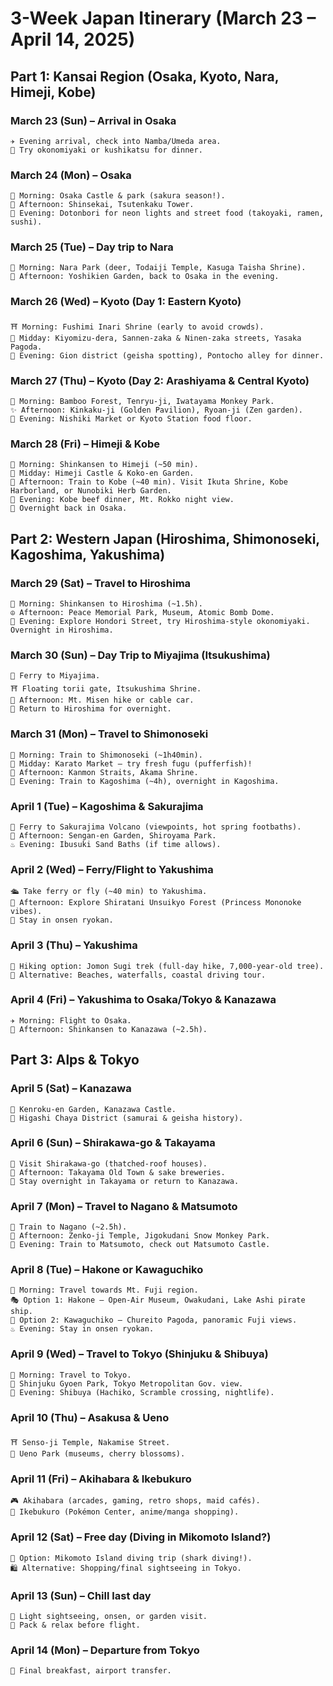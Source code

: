 # 3-Week Japan Itinerary (March 23 – April 14, 2025)

## Part 1: Kansai Region (Osaka, Kyoto, Nara, Himeji, Kobe)

### March 23 (Sun) – Arrival in Osaka
    ✈️ Evening arrival, check into Namba/Umeda area.
    🍢 Try okonomiyaki or kushikatsu for dinner.

### March 24 (Mon) – Osaka
    🏯 Morning: Osaka Castle & park (sakura season!).
    🎡 Afternoon: Shinsekai, Tsutenkaku Tower.
    🌃 Evening: Dotonbori for neon lights and street food (takoyaki, ramen, sushi).

### March 25 (Tue) – Day trip to Nara
    🦌 Morning: Nara Park (deer, Todaiji Temple, Kasuga Taisha Shrine).
    🌿 Afternoon: Yoshikien Garden, back to Osaka in the evening.

### March 26 (Wed) – Kyoto (Day 1: Eastern Kyoto)
    ⛩️ Morning: Fushimi Inari Shrine (early to avoid crowds).
    🏯 Midday: Kiyomizu-dera, Sannen-zaka & Ninen-zaka streets, Yasaka Pagoda.
    🎎 Evening: Gion district (geisha spotting), Pontocho alley for dinner.

### March 27 (Thu) – Kyoto (Day 2: Arashiyama & Central Kyoto)
    🎋 Morning: Bamboo Forest, Tenryu-ji, Iwatayama Monkey Park.
    ✨ Afternoon: Kinkaku-ji (Golden Pavilion), Ryoan-ji (Zen garden).
    🍣 Evening: Nishiki Market or Kyoto Station food floor.

###  March 28 (Fri) – Himeji & Kobe
    🚅 Morning: Shinkansen to Himeji (~50 min).
    🏯 Midday: Himeji Castle & Koko-en Garden.
    🚆 Afternoon: Train to Kobe (~40 min). Visit Ikuta Shrine, Kobe Harborland, or Nunobiki Herb Garden.
    🥩 Evening: Kobe beef dinner, Mt. Rokko night view.
    🏨 Overnight back in Osaka.

## Part 2: Western Japan (Hiroshima, Shimonoseki, Kagoshima, Yakushima)

### March 29 (Sat) – Travel to Hiroshima
    🚅 Morning: Shinkansen to Hiroshima (~1.5h).
    ☮️ Afternoon: Peace Memorial Park, Museum, Atomic Bomb Dome.
    🍁 Evening: Explore Hondori Street, try Hiroshima-style okonomiyaki. Overnight in Hiroshima.

### March 30 (Sun) – Day Trip to Miyajima (Itsukushima)
    🚢 Ferry to Miyajima.
    ⛩️ Floating torii gate, Itsukushima Shrine.
    🌄 Afternoon: Mt. Misen hike or cable car.
    🏨 Return to Hiroshima for overnight.

### March 31 (Mon) – Travel to Shimonoseki
    🚆 Morning: Train to Shimonoseki (~1h40min).
    🐡 Midday: Karato Market – try fresh fugu (pufferfish)!
    🌊 Afternoon: Kanmon Straits, Akama Shrine.
    🚄 Evening: Train to Kagoshima (~4h), overnight in Kagoshima.

### April 1 (Tue) – Kagoshima & Sakurajima
    🌋 Ferry to Sakurajima Volcano (viewpoints, hot spring footbaths).
    🏯 Afternoon: Sengan-en Garden, Shiroyama Park.
    ♨️ Evening: Ibusuki Sand Baths (if time allows).

### April 2 (Wed) – Ferry/Flight to Yakushima
    🛳️ Take ferry or fly (~40 min) to Yakushima.
    🌳 Afternoon: Explore Shiratani Unsuikyo Forest (Princess Mononoke vibes).
    🏨 Stay in onsen ryokan.

### April 3 (Thu) – Yakushima
    🌲 Hiking option: Jomon Sugi trek (full-day hike, 7,000-year-old tree).
    🌊 Alternative: Beaches, waterfalls, coastal driving tour.

### April 4 (Fri) – Yakushima to Osaka/Tokyo & Kanazawa
    ✈️ Morning: Flight to Osaka.
    🚅 Afternoon: Shinkansen to Kanazawa (~2.5h).

## Part 3: Alps & Tokyo

### April 5 (Sat) – Kanazawa
    🌿 Kenroku-en Garden, Kanazawa Castle.
    🍵 Higashi Chaya District (samurai & geisha history).

### April 6 (Sun) – Shirakawa-go & Takayama
    🏡 Visit Shirakawa-go (thatched-roof houses).
    🍶 Afternoon: Takayama Old Town & sake breweries.
    🏨 Stay overnight in Takayama or return to Kanazawa.

### April 7 (Mon) – Travel to Nagano & Matsumoto
    🚆 Train to Nagano (~2.5h).
    🦧 Afternoon: Zenko-ji Temple, Jigokudani Snow Monkey Park.
    🏯 Evening: Train to Matsumoto, check out Matsumoto Castle.

### April 8 (Tue) – Hakone or Kawaguchiko
    🚞 Morning: Travel towards Mt. Fuji region.
    🎭 Option 1: Hakone – Open-Air Museum, Owakudani, Lake Ashi pirate ship.
    📸 Option 2: Kawaguchiko – Chureito Pagoda, panoramic Fuji views.
    ♨️ Evening: Stay in onsen ryokan.

### April 9 (Wed) – Travel to Tokyo (Shinjuku & Shibuya)
    🚆 Morning: Travel to Tokyo.
    🌸 Shinjuku Gyoen Park, Tokyo Metropolitan Gov. view.
    🐶 Evening: Shibuya (Hachiko, Scramble crossing, nightlife).

### April 10 (Thu) – Asakusa & Ueno
    ⛩️ Senso-ji Temple, Nakamise Street.
    🎨 Ueno Park (museums, cherry blossoms).

### April 11 (Fri) – Akihabara & Ikebukuro
    🎮 Akihabara (arcades, gaming, retro shops, maid cafés).
    🐉 Ikebukuro (Pokémon Center, anime/manga shopping).

### April 12 (Sat) – Free day (Diving in Mikomoto Island?)
    🤿 Option: Mikomoto Island diving trip (shark diving!).
    🛍️ Alternative: Shopping/final sightseeing in Tokyo.

### April 13 (Sun) – Chill last day
    🌿 Light sightseeing, onsen, or garden visit.
    🧳 Pack & relax before flight.

### April 14 (Mon) – Departure from Tokyo
    🍣 Final breakfast, airport transfer.